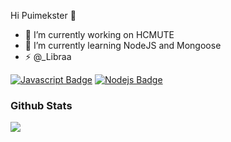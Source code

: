 Hi Puimekster 👋

- 🔭 I’m currently working on HCMUTE
- 🌱 I’m currently learning NodeJS and Mongoose
- ⚡ @_Libraa

[![Javascript Badge](https://img.shields.io/badge/-Javascript-F0DB4F?style=for-the-badge&labelColor=black&logo=javascript&logoColor=F0DB4F)](#) [![Nodejs Badge](https://img.shields.io/badge/-Nodejs-3C873A?style=for-the-badge&labelColor=black&logo=node.js&logoColor=3C873A)](#) 

### Github Stats

<img src="https://github-readme-stats.vercel.app/api?username=lambiengcode&show_icons=true&theme=tokyonight" />
